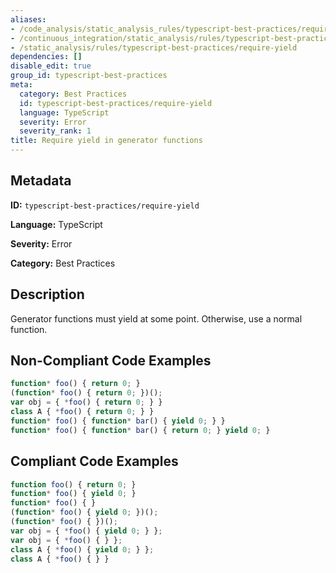 ```yaml
---
aliases:
- /code_analysis/static_analysis_rules/typescript-best-practices/require-yield
- /continuous_integration/static_analysis/rules/typescript-best-practices/require-yield
- /static_analysis/rules/typescript-best-practices/require-yield
dependencies: []
disable_edit: true
group_id: typescript-best-practices
meta:
  category: Best Practices
  id: typescript-best-practices/require-yield
  language: TypeScript
  severity: Error
  severity_rank: 1
title: Require yield in generator functions
---
```

<!--  SOURCED FROM https://github.com/DataDog/datadog-static-analyzer-rule-docs -->


## Metadata
**ID:** `typescript-best-practices/require-yield`

**Language:** TypeScript

**Severity:** Error

**Category:** Best Practices

## Description
Generator functions must yield at some point. Otherwise, use a normal function.

## Non-Compliant Code Examples
```typescript
function* foo() { return 0; }
(function* foo() { return 0; })();
var obj = { *foo() { return 0; } }
class A { *foo() { return 0; } }
function* foo() { function* bar() { yield 0; } }
function* foo() { function* bar() { return 0; } yield 0; }
```

## Compliant Code Examples
```typescript
function foo() { return 0; }
function* foo() { yield 0; }
function* foo() { }
(function* foo() { yield 0; })();
(function* foo() { })();
var obj = { *foo() { yield 0; } };
var obj = { *foo() { } };
class A { *foo() { yield 0; } };
class A { *foo() { } }
```
